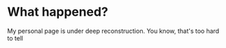 <!-- title: Maitenance -->
<!-- tags: maitenance -->
# What happened?
My personal page is under deep reconstruction.
You know, that's too hard to tell